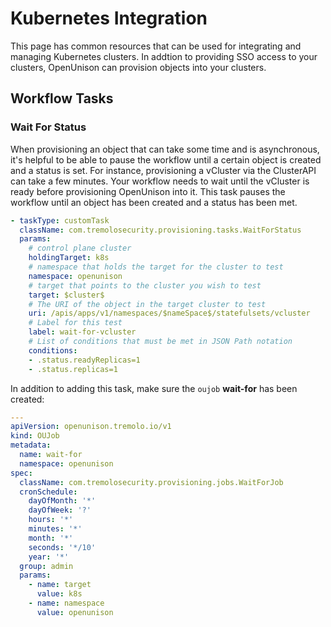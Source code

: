 # Kubernetes Integration

This page has common resources that can be used for integrating and managing Kubernetes clusters.  In addtion to providing SSO access to your clusters, OpenUnison can provision objects into your clusters.

## Workflow Tasks

### Wait For Status

When provisioning an object that can take some time and is asynchronous, it's helpful to be able to pause the workflow until a certain object is created and a status is set.  For instance, provisioning a vCluster via the ClusterAPI can take a few minutes.  Your workflow needs to wait until the vCluster is ready before provisioning OpenUnison into it.  This task pauses the workflow until an object has been created and a status has been met.

```yaml
- taskType: customTask
  className: com.tremolosecurity.provisioning.tasks.WaitForStatus
  params:
    # control plane cluster
    holdingTarget: k8s
    # namespace that holds the target for the cluster to test
    namespace: openunison
    # target that points to the cluster you wish to test
    target: $cluster$
    # The URI of the object in the target cluster to test
    uri: /apis/apps/v1/namespaces/$nameSpace$/statefulsets/vcluster
    # Label for this test
    label: wait-for-vcluster
    # List of conditions that must be met in JSON Path notation
    conditions:
    - .status.readyReplicas=1
    - .status.replicas=1
```

In addition to adding this task, make sure the `oujob` **wait-for** has been created:

```yaml
---
apiVersion: openunison.tremolo.io/v1
kind: OUJob
metadata:
  name: wait-for
  namespace: openunison
spec:
  className: com.tremolosecurity.provisioning.jobs.WaitForJob
  cronSchedule:
    dayOfMonth: '*'
    dayOfWeek: '?'
    hours: '*'
    minutes: '*'
    month: '*'
    seconds: '*/10'
    year: '*'
  group: admin
  params:
    - name: target
      value: k8s
    - name: namespace
      value: openunison
```